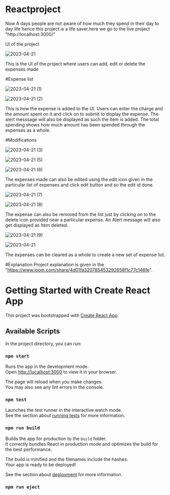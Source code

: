 # Reactproject

Now A days people are not aware of how much they spend in their day to day life hence this project is a life saver.here we go to the live project 
"http://localhost:3000/" 

UI of the project

![2023-04-21](https://user-images.githubusercontent.com/122343282/233555447-e0965720-440e-4a7a-b14f-4d2ede350892.png)

This is the UI of the project where users can add, edit or delete the expenses made

#Expense list

![2023-04-21 (1)](https://user-images.githubusercontent.com/122343282/233555703-26af75d1-7acf-4871-9de6-33d312ea65f5.png)

![2023-04-21 (2)](https://user-images.githubusercontent.com/122343282/233555933-1421f2f3-e1f8-40bc-9a89-042a3b3791e4.png)

This is how the expense is added to the UI. Users can enter the charge and the amount spent on it and click on to submit to display the expense. The alert messsage will also be displayed as such the item is added. The total spending shows how much amount has been spended through the expenses as a whole.

#Modifications

![2023-04-21 (3)](https://user-images.githubusercontent.com/122343282/233556697-956a330d-1585-4baf-b0af-d025ac92291d.png)

![2023-04-21 (5)](https://user-images.githubusercontent.com/122343282/233556750-1d957041-ba5f-4fef-aaa8-821cbb575105.png)

![2023-04-21 (6)](https://user-images.githubusercontent.com/122343282/233556795-a6776cea-ff94-445e-bffb-e34a267bbd7f.png)

The expenses made can also be edited using the edit icon given in the particular list of expenses and click edit button and so the edit id done.

![2023-04-21 (7)](https://user-images.githubusercontent.com/122343282/233557103-331f2f7f-94ff-4bdb-84f2-1864d24f5f0d.png)

![2023-04-21 (8)](https://user-images.githubusercontent.com/122343282/233557102-c3909a49-c6ad-4509-a431-9464bcfe358a.png)

The expense can also be removed from the list just by clicking on to the delete icon provided near a particular expense. An Alert message will also get displayed as Item deleted.

![2023-04-21 (9)](https://user-images.githubusercontent.com/122343282/233557473-2f130c0a-0f9d-4b00-bc89-c30b183eae16.png)

![2023-04-21](https://user-images.githubusercontent.com/122343282/233557845-7db26575-4b1f-43ee-8946-8555ce728644.png)

The expenses can be cleared as a whole to create a new set of expense list.

#Explanation
Project explanation is given in the "https://www.loom.com/share/4d01fa320785453292658f1c77c146fe".

# Getting Started with Create React App

This project was bootstrapped with [Create React App](https://github.com/facebook/create-react-app).

## Available Scripts

In the project directory, you can run:

### `npm start`

Runs the app in the development mode.\
Open [http://localhost:3000](http://localhost:3000) to view it in your browser.

The page will reload when you make changes.\
You may also see any lint errors in the console.

### `npm test`

Launches the test runner in the interactive watch mode.\
See the section about [running tests](https://facebook.github.io/create-react-app/docs/running-tests) for more information.

### `npm run build`

Builds the app for production to the `build` folder.\
It correctly bundles React in production mode and optimizes the build for the best performance.

The build is minified and the filenames include the hashes.\
Your app is ready to be deployed!

See the section about [deployment](https://facebook.github.io/create-react-app/docs/deployment) for more information.

### `npm run eject`
